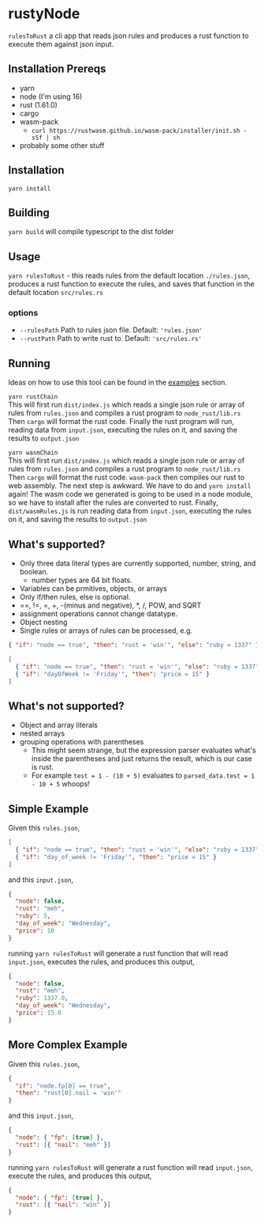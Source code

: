 # rustyNode

`rulesToRust` a cli app that reads json rules and produces a rust function to execute them against json input.

## Installation Prereqs

- yarn
- node (I'm using 16)
- rust (1.61.0)
- cargo
- wasm-pack
  - `curl https://rustwasm.github.io/wasm-pack/installer/init.sh -sSf | sh`
- probably some other stuff

## Installation

`yarn install`

## Building

`yarn build` will compile typescript to the dist folder

## Usage

`yarn rulesToRust` - this reads rules from the default location `./rules.json`, produces a rust function to execute the rules, and saves that function in the default location `src/rules.rs`

### options

- `--rulesPath` Path to rules json file. Default: `'rules.json'`
- `--rustPath` Path to write rust to. Default: `'src/rules.rs'`

## Running

Ideas on how to use this tool can be found in the [examples](/examples/README.md) section.

`yarn rustChain`  
 This will first run `dist/index.js` which reads a single json rule or array of rules from `rules.json` and compiles a rust program to `node_rust/lib.rs` Then `cargo` will format the rust code. Finally the rust program will run, reading data from `input.json`, executing the rules on it, and saving the results to `output.json`

`yarn wasmChain`  
 This will first run `dist/index.js` which reads a single json rule or array of rules from `rules.json` and compiles a rust program to `node_rust/lib.rs` Then `cargo` will format the rust code. `wasm-pack` then compiles our rust to web assembly. The next step is awkward. We have to do and `yarn install` again!
The wasm code we generated is going to be used in a node module, so we have to install after the rules are converted to rust. Finally, `dist/wasmRules.js` is run reading data from `input.json`, executing the rules on it, and saving the results to `output.json`

## What's supported?

- Only three data literal types are currently supported, number, string, and boolean.
  - number types are 64 bit floats.
- Variables can be prmitives, objects, or arrays
- Only if/then rules, else is optional.
- ==, !=, =, +, -(minus and negative), \*, /, POW, and SQRT
- assignment operations cannot change datatype.
- Object nesting
- Single rules or arrays of rules can be processed, e.g.

```json
{ "if": "node == true", "then": "rust = 'win'", "else": "ruby = 1337" },
```

```json
[
  { "if": "node == true", "then": "rust = 'win'", "else": "ruby = 1337" },
  { "if": "dayOfWeek != 'Friday'", "then": "price = 15" }
]
```

## What's not supported?

- Object and array literals
- nested arrays
- grouping operations with parentheses
  - This might seem strange, but the expression parser evaluates what's inside the parentheses and just returns the result, which is our case is rust.
  - For example `test = 1 - (10 + 5)` evaluates to `parsed_data.test = 1 - 10 + 5` whoops!

## Simple Example

Given this `rules.json`,

```json
[
  { "if": "node == true", "then": "rust = 'win'", "else": "ruby = 1337" },
  { "if": "day_of_week != 'Friday'", "then": "price = 15" }
]
```

and this `input.json`,

```json
{
  "node": false,
  "rust": "meh",
  "ruby": 5,
  "day_of_week": "Wednesday",
  "price": 10
}
```

running `yarn rulesToRust` will generate a rust function that will read `input.json`, executes the rules, and produces this output,

```json
{
  "node": false,
  "rust": "meh",
  "ruby": 1337.0,
  "day_of_week": "Wednesday",
  "price": 15.0
}
```

## More Complex Example

Given this `rules.json`,

```json
{
  "if": "node.fp[0] == true",
  "then": "rust[0].nail = 'win'"
}
```

and this `input.json`,

```json
{
  "node": { "fp": [true] },
  "rust": [{ "nail": "meh" }]
}
```

running `yarn rulesToRust` will generate a rust function will read `input.json`, execute the rules, and produces this output,

```json
{
  "node": { "fp": [true] },
  "rust": [{ "nail": "win" }]
}
```

